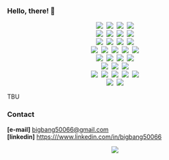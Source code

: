 ### Hello, there! 👋

<p align="center">
  <img src="https://img.shields.io/badge/Fortran-%23734F96.svg?style=flat-square&logo=fortran&logoColor=white"/></a>&nbsp
  <img src="https://img.shields.io/badge/c-%2300599C.svg?style=flat-square&logo=c&logoColor=white"/></a>&nbsp
  <img src="https://img.shields.io/badge/C++-00599C?style=flat-square&logo=C%2B%2B&logoColor=white"/></a>&nbsp
  <img src="https://img.shields.io/badge/Python-3766AB?style=flat-square&logo=Python&logoColor=white"/></a>
  <br>
  <img src="https://img.shields.io/badge/Debian-D70A53?style=flat-square&logo=debian&logoColor=white"/></a>&nbsp
  <img src="https://img.shields.io/badge/Ubuntu-E95420?style=flat-square&logo=ubuntu&logoColor=white"/></a>&nbsp
  <img src="https://img.shields.io/badge/ros-%230A0FF9.svg?style=flat-square&logo=ros&logoColor=white"/></a>&nbsp
  <img src="https://img.shields.io/badge/mac%20os-000000?style=flat-square&logo=macos&logoColor=F0F0F0"/></a>
  <br>
  <img src="https://img.shields.io/badge/VIM-%2311AB00.svg?style=flat-square&logo=vim&logoColor=white"/></a>&nbsp
  <img src="https://img.shields.io/badge/Visual%20Studio%20Code-0078d7.svg?style=flat-square&logo=visual-studio-code&logoColor=white"/></a>&nbsp
  <img src="https://img.shields.io/badge/github-%23121011.svg?style=flat-square&logo=github&logoColor=white"/></a>&nbsp
  <img src="https://img.shields.io/badge/gitlab-%23181717.svg?style=flat-square&logo=gitlab&logoColor=white"/></a>
  <br>
  <img src="https://img.shields.io/badge/docker-%230db7ed.svg?style=flat-square&logo=docker&logoColor=white"/></a>&nbsp
  <img src="https://img.shields.io/badge/kubernetes-%23326ce5.svg?style=flat-square&logo=kubernetes&logoColor=white"/></a>&nbsp
  <img src="https://img.shields.io/badge/AWS-%23FF9900.svg?style=flat-square&logo=amazon-aws&logoColor=white"/></a>&nbsp
  <img src="https://img.shields.io/badge/GoogleCloud-%234285F4.svg?style=flat-square&logo=google-cloud&logoColor=white"/></a>&nbsp
  <img src="https://img.shields.io/badge/datadog-%23632CA6.svg?style=flat-square&logo=datadog&logoColor=white"/></a>
  <br>
  <img src="https://img.shields.io/badge/opencv-%23white.svg?style=flat-square&logo=opencv&logoColor=white"/></a>&nbsp
  <img src="https://img.shields.io/badge/TensorFlow-%23FF6F00.svg?style=flat-square&logo=TensorFlow&logoColor=white"/></a>&nbsp
  <img src="https://img.shields.io/badge/PyTorch-%23EE4C2C.svg?style=flat-square&logo=PyTorch&logoColor=white"/></a>&nbsp
  <img src="https://img.shields.io/badge/mlflow-%23d9ead3.svg?style=flat-square&logo=numpy&logoColor=blue"/></a>
  <br>
  <img src="https://img.shields.io/badge/mysql-%2300f.svg?style=flat-square&logo=mysql&logoColor=white"/></a>&nbsp
  <img src="https://img.shields.io/badge/MariaDB-003545?style=flat-square&logo=mariadb&logoColor=white"/></a>&nbsp
  <img src="https://img.shields.io/badge/-ElasticSearch-005571?style=flat-square&logo=elasticsearch"/></a>
  <br>
  <img src="https://img.shields.io/badge/Apache%20Airflow-017CEE?style=flat-square&logo=Apache%20Airflow&logoColor=white"/></a>&nbsp
  <img src="https://img.shields.io/badge/Apache%20Spark-FDEE21?style=flat-square&logo=apachespark&logoColor=black"/></a>&nbsp
  <img src="https://img.shields.io/badge/Apache%20Kafka-000?style=flat-square&logo=apachekafka"/></a>&nbsp
  <img src="https://img.shields.io/badge/Apache%20Hadoop-66CCFF?style=flat-square&logo=apachehadoop&logoColor=black"/></a>&nbsp
  <img src="https://img.shields.io/badge/Apache%20Hive-FDEE21?style=flat-square&logo=apachehive&logoColor=black"/></a>
  <br>
  <img src="https://img.shields.io/badge/latex-%23008080.svg?style=flat-square&logo=latex&logoColor=white"/></a>&nbsp
  <img src="https://img.shields.io/badge/markdown-%23000000.svg?style=flat-squre&logo=markdown&logoColor=white"/></a>
</p>

TBU


### Contact

  **[e-mail]**  <bigbang50066@gmail.com>  
  **[linkedin]**  <https:///www.linkedin.com/in/bigbang50066>  

<p align='center'>
  <img src="https://github-readme-stats.vercel.app/api?username=swyang50066&show_icons=true&theme=vue"/>
</p>
